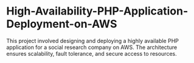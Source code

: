 # High-Availability-PHP-Application-Deployment-on-AWS
This project involved designing and deploying a highly available PHP application for a social research company on AWS. The architecture ensures scalability, fault tolerance, and secure access to resources.
